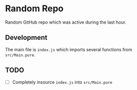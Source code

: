 # Random Repo

Random GitHub repo which was active during the last hour.


## Development

The main file is `index.js` which imports several functions
from `src/Main.pure`.


## TODO

- [ ] Completely insource `index.js` into `src/Main.pure`
